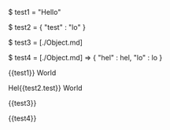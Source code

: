 $ test1 = "Hello"

$ test2 = {
    "test" : "lo"
}

$ test3 = [./Object.md]


$ test4 = [./Object.md] => {
        "hel" : hel,
        "lo" : lo
}

{{test1}} World

Hel{{test2.test}} World

{{test3}}

{{test4}}
